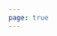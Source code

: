 ```yaml
---
page: true
---
```


<script setup>
import picture33 from './components/picture33.vue'
</script>

<picture33 />
